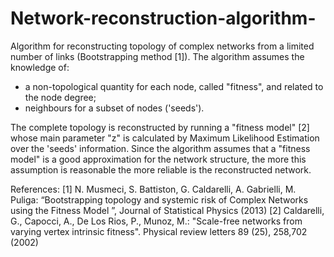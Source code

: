 # Network-reconstruction-algorithm-
Algorithm for reconstructing topology of complex networks from a limited number of links (Bootstrapping method [1]).
The algorithm assumes the knowledge of:

* a non-topological quantity for each node, called "fitness", and related to the node degree;
* neighbours for a subset of nodes ('seeds').

The complete topology is reconstructed by running a "fitness model" [2] whose main parameter "z" is calculated by Maximum Likelihood Estimation over the 'seeds' information. Since the algorithm assumes that a "fitness model" is a good approximation for the network structure, the more this assumption is reasonable the more reliable is the reconstructed network.  

References:
[1] N. Musmeci, S. Battiston, G. Caldarelli, A. Gabrielli, M. Puliga: “Bootstrapping topology and systemic risk of Complex Networks using the Fitness Model ”, Journal of Statistical Physics (2013)
[2] Caldarelli, G., Capocci, A., De Los Rios, P., Munoz, M.: "Scale-free networks from varying vertex intrinsic fitness". Physical review letters 89 (25), 258,702 (2002)
